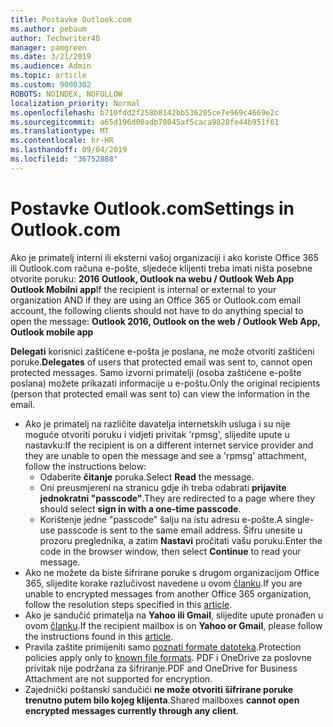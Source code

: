 ```yaml
---
title: Postavke Outlook.com
ms.author: pebaum
author: Techwriter40
manager: pamgreen
ms.date: 3/21/2019
ms.audience: Admin
ms.topic: article
ms.custom: 9000302
ROBOTS: NOINDEX, NOFOLLOW
localization_priority: Normal
ms.openlocfilehash: b710fdd2f258b8142bb536205ce7e969c4669e2c
ms.sourcegitcommit: a65d196d00adb70045af5caca9828fe44b951f61
ms.translationtype: MT
ms.contentlocale: hr-HR
ms.lasthandoff: 09/04/2019
ms.locfileid: "36752888"
---
```

# <a name="settings-in-outlookcom"></a><span data-ttu-id="eec1c-102">Postavke Outlook.com</span><span class="sxs-lookup"><span data-stu-id="eec1c-102">Settings in Outlook.com</span></span>

<span data-ttu-id="eec1c-103">Ako je primatelj interni ili eksterni vašoj organizaciji i ako koriste Office 365 ili Outlook.com računa e-pošte, sljedeće klijenti treba imati ništa posebne otvorite poruku: **2016 Outlook, Outlook na webu / Outlook Web App Outlook Mobilni app**</span><span class="sxs-lookup"><span data-stu-id="eec1c-103">If the recipient is internal or external to your organization AND if they are using an Office 365 or Outlook.com email account, the following clients should not have to do anything special to open the message: **Outlook 2016, Outlook on the web / Outlook Web App, Outlook mobile app**</span></span>

<span data-ttu-id="eec1c-104">**Delegati** korisnici zaštićene e-pošta je poslana, ne može otvoriti zaštićeni poruke.</span><span class="sxs-lookup"><span data-stu-id="eec1c-104">**Delegates** of users that protected email was sent to, cannot open protected messages.</span></span> <span data-ttu-id="eec1c-105">Samo izvorni primatelji (osoba zaštićene e-pošte poslana) možete prikazati informacije u e-poštu.</span><span class="sxs-lookup"><span data-stu-id="eec1c-105">Only the original recipients (person that protected email was sent to) can view the information in the email.</span></span>

- <span data-ttu-id="eec1c-106">Ako je primatelj na različite davatelja internetskih usluga i su&nbsp;nije moguće otvoriti poruku i vidjeti privitak 'rpmsg', slijedite upute u nastavku:</span><span class="sxs-lookup"><span data-stu-id="eec1c-106">If the recipient is on a different internet service provider and they are&nbsp;unable to open the message and see a 'rpmsg' attachment, follow the instructions below:</span></span>
    - <span data-ttu-id="eec1c-107">Odaberite **čitanje** poruka.</span><span class="sxs-lookup"><span data-stu-id="eec1c-107">Select **Read** the message.</span></span>
    - <span data-ttu-id="eec1c-108">Oni preusmjereni na stranicu gdje ih treba odabrati **prijavite jednokratni "passcode"**.</span><span class="sxs-lookup"><span data-stu-id="eec1c-108">They are redirected to a page where they should select **sign in with a one-time passcode**.</span></span>
    - <span data-ttu-id="eec1c-109">Korištenje jedne "passcode" šalju na istu adresu e-pošte.</span><span class="sxs-lookup"><span data-stu-id="eec1c-109">A single-use passcode is sent to the same email address.</span></span> <span data-ttu-id="eec1c-110">Šifru unesite u prozoru preglednika, a zatim **Nastavi** pročitati vašu poruku.</span><span class="sxs-lookup"><span data-stu-id="eec1c-110">Enter the code in the browser window, then select **Continue** to read your message.</span></span>
- <span data-ttu-id="eec1c-111">Ako ne možete da biste šifrirane poruke s drugom organizacijom Office 365, slijedite korake razlučivost navedene u ovom [članku](https://support.office.com/article/known-issues-opening-irm-protected-emails-sent-from-users-in-other-office-365-organizations-0dec0593-a05d-4aa2-8445-9311ebab3164).</span><span class="sxs-lookup"><span data-stu-id="eec1c-111">If you are unable to encrypted messages from another Office 365 organization, follow the resolution steps specified in this [article](https://support.office.com/article/known-issues-opening-irm-protected-emails-sent-from-users-in-other-office-365-organizations-0dec0593-a05d-4aa2-8445-9311ebab3164).</span></span>
- <span data-ttu-id="eec1c-112">Ako je sandučić primatelja na **Yahoo ili Gmail**, slijedite upute</span> pronađen u ovom [članku](https://support.office.com/article/how-do-i-open-a-protected-message-1157a286-8ecc-4b1e-ac43-2a608fbf3098).</span><span class="sxs-lookup"><span data-stu-id="eec1c-112">If the recipient mailbox is on **Yahoo or Gmail**, please follow the instructions</span> found in this [article](https://support.office.com/article/how-do-i-open-a-protected-message-1157a286-8ecc-4b1e-ac43-2a608fbf3098).</span></span>
- <span data-ttu-id="eec1c-113">Pravila zaštite primijeniti samo [poznati formate datoteka](https://docs.microsoft.com/azure/information-protection/rms-client/client-admin-guide-file-types).</span><span class="sxs-lookup"><span data-stu-id="eec1c-113">Protection policies apply only to [known file formats](https://docs.microsoft.com/azure/information-protection/rms-client/client-admin-guide-file-types).</span></span> <span data-ttu-id="eec1c-114">PDF i OneDrive za poslovne privitak nije podržana za šifriranje.</span><span class="sxs-lookup"><span data-stu-id="eec1c-114">PDF and OneDrive for Business Attachment are not supported for encryption.</span></span>
- <span data-ttu-id="eec1c-115">Zajednički poštanski sandučići **ne može otvoriti šifrirane poruke trenutno putem bilo kojeg klijenta**.</span><span class="sxs-lookup"><span data-stu-id="eec1c-115">Shared mailboxes **cannot open encrypted messages currently through any client**.</span></span> 
